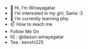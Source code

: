 - 👋 Hi, I’m Winayagatar
- 👀 I’m interested in my girl, Sania :3
- 🌱 I’m currently learning php
- 📫 How to reach me 
- Follow Me On 
- IG : @daisun.winayagatar
- Tea : kenshi225
